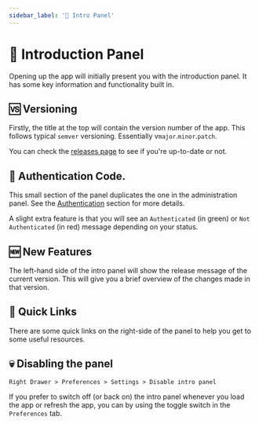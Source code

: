 ```yaml
---
sidebar_label: '👋 Intro Panel'
---
```


# 👋 Introduction Panel

Opening up the app will initially present you with the introduction panel. It has some key information and functionality built in.

## 🆚 Versioning 
Firstly, the title at the top will contain the version number of the app. This follows typical `semver` versioning. Essentially v`major`.`minor`.`patch`.

You can check the [releases page](/releases) to see if you're up-to-date or not.

## 🔐 Authentication Code. 

This small section of the panel duplicates the one in the administration panel. See the [Authentication](/docs/Features/authentication) section for more details. 

A slight extra feature is that you will see an `Authenticated` (in green) or `Not Authenticated` (in red) message depending on your status.
## 🆕 New Features

The left-hand side of the intro panel will show the release message of the current version. This will give you a brief overview of the changes made in that version.

## 🔗 Quick Links

There are some quick links on the right-side of the panel to help you get to some useful resources.


## 💀 Disabling the panel

`Right Drawer > Preferences > Settings > Disable intro panel`

If you prefer to switch off (or back on) the intro panel whenever you load the app or refresh the app, you can by using the toggle switch in the `Preferences` tab.


